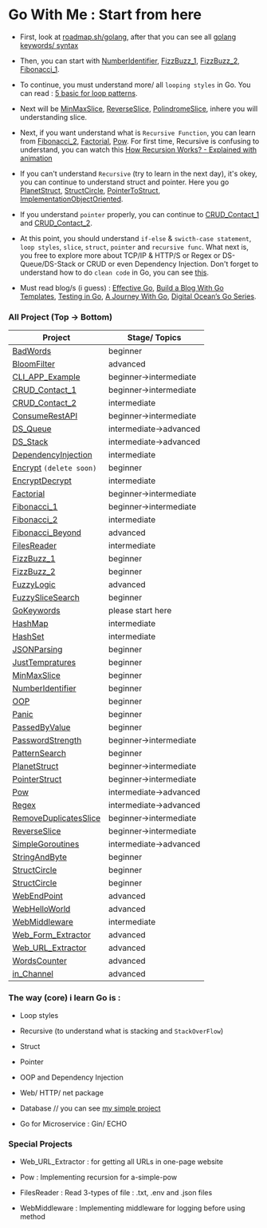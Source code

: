 # Go With Me : Start from here

- First, look at [roadmap.sh/golang](https://roadmap.sh/golang), after that you can see all [golang keywords/ syntax](https://github.com/Lukmanern/go-with-me/tree/master/GoKeywords)

- Then, you can start with [NumberIdentifier](https://github.com/Lukmanern/go-with-me/tree/master/NumberIdentifier), [FizzBuzz_1](https://github.com/Lukmanern/go-with-me/tree/master/FizzBuzz_1), [FizzBuzz_2](https://github.com/Lukmanern/go-with-me/tree/master/FizzBuzz_2), [Fibonacci_1](https://github.com/Lukmanern/go-with-me/tree/master/Fibonacci_1).

- To continue, you must understand more/ all `looping styles` in Go. You can read : [5 basic for loop patterns](https://yourbasic.org/golang/for-loop/).

- Next will be [MinMaxSlice](https://github.com/Lukmanern/go-with-me/tree/master/MinMaxSlice), [ReverseSlice](https://github.com/Lukmanern/go-with-me/tree/master/ReverseSlice), [PolindromeSlice](https://github.com/Lukmanern/go-with-me/tree/master/PolindromeSlice), inhere you will understanding slice.

- Next, if you want understand what is `Recursive Function`, you can learn from [Fibonacci_2](https://github.com/Lukmanern/go-with-me/tree/master/Fibonacci_2), [Factorial](https://github.com/Lukmanern/go-with-me/tree/master/Factorial), [Pow](https://github.com/Lukmanern/go-with-me/tree/master/Pow). For first time, Recursive is confusing to understand, you can watch this [How Recursion Works? - Explained with animation](https://www.youtube.com/watch?v=BNeOE1qMyRA&ab_channel=LiveToCode)

- If you can't understand `Recursive` (try to learn in the next day), it's okey, you can continue to understand struct and pointer. Here you go [PlanetStruct](https://github.com/Lukmanern/go-with-me/tree/master/PlanetStruct), [StructCircle](https://github.com/Lukmanern/go-with-me/tree/master/StructCircle), [PointerToStruct](https://github.com/Lukmanern/go-with-me/tree/master/PointerToStruct), [ImplementationObjectOriented](https://github.com/Lukmanern/go-with-me/tree/master/ImplementationObjectOriented).

- If you understand `pointer` properly, you can continue to [CRUD_Contact_1](https://github.com/Lukmanern/go-with-me/tree/master/CRUD_Contact_1) and [CRUD_Contact_2](https://github.com/Lukmanern/go-with-me/tree/master/CRUD_Contact_2).

- At this point, you should understand `if-else` & `swicth-case statement`, `loop styles`, `slice`, `struct`, `pointer` and `recursive func`. What next is, you free to explore more about TCP/IP & HTTP/S or Regex or DS-Queue/DS-Stack or CRUD or even Dependency Injection. Don't forget to understand how to do `clean code` in Go, you can see [this](https://github.com/Pungyeon/clean-go-article).

- Must read blog/s (i guess) : [Effective Go](https://go.dev/doc/effective_go), [Build a Blog With Go Templates](https://blog.jetbrains.com/go/2022/11/08/build-a-blog-with-go-templates/), [Testing in Go](https://blog.jetbrains.com/go/2022/11/22/comprehensive-guide-to-testing-in-go/), [A Journey With Go](https://medium.com/a-journey-with-go), [Digital Ocean’s Go Series](https://www.digitalocean.com/community/tutorial_series/how-to-code-in-go).

### All Project (Top &rarr; Bottom)

| Project                                                                                            | Stage/ Topics              |
| -------------------------------------------------------------------------------------------------- | -------------------------- |
| [BadWords](https://github.com/Lukmanern/go-with-me/tree/master/BadWords)                           | beginner                   |
| [BloomFilter](https://github.com/Lukmanern/go-with-me/tree/master/BloomFilter)                     | advanced                   |
| [CLI_APP_Example](https://github.com/Lukmanern/go-with-me/tree/master/CLI_APP_Example)             | beginner&rarr;intermediate |
| [CRUD_Contact_1](https://github.com/Lukmanern/go-with-me/tree/master/CRUD_Contact_1)               | beginner&rarr;intermediate |
| [CRUD_Contact_2](https://github.com/Lukmanern/go-with-me/tree/master/CRUD_Contact_2)               | intermediate               |
| [ConsumeRestAPI](https://github.com/Lukmanern/go-with-me/tree/master/ConsumeRestAPI)               | beginner&rarr;intermediate |
| [DS_Queue](https://github.com/Lukmanern/go-with-me/tree/master/DS_Queue)                           | intermediate&rarr;advanced |
| [DS_Stack](https://github.com/Lukmanern/go-with-me/tree/master/DS_Stack)                           | intermediate&rarr;advanced |
| [DependencyInjection](https://github.com/Lukmanern/go-with-me/tree/master/DependencyInjection)     | intermediate               |
| [Encrypt](https://github.com/Lukmanern/go-with-me/tree/master/Encrypt) `(delete soon)`             | beginner                   |
| [EncryptDecrypt](https://github.com/Lukmanern/go-with-me/tree/master/EncryptDecrypt)               | intermediate               |
| [Factorial](https://github.com/Lukmanern/go-with-me/tree/master/Factorial)                         | beginner&rarr;intermediate |
| [Fibonacci_1](https://github.com/Lukmanern/go-with-me/tree/master/Fibonacci_1)                     | beginner&rarr;intermediate |
| [Fibonacci_2](https://github.com/Lukmanern/go-with-me/tree/master/Fibonacci_2)                     | intermediate               |
| [Fibonacci_Beyond](https://github.com/Lukmanern/go-with-me/tree/master/Fibonacci_Beyond)           | advanced                   |
| [FilesReader](https://github.com/Lukmanern/go-with-me/tree/master/FilesReader)                     | intermediate               |
| [FizzBuzz_1](https://github.com/Lukmanern/go-with-me/tree/master/FizzBuzz_1)                       | beginner                   |
| [FizzBuzz_2](https://github.com/Lukmanern/go-with-me/tree/master/FizzBuzz_2)                       | beginner                   |
| [FuzzyLogic](https://github.com/Lukmanern/go-with-me/tree/master/FuzzyLogic)                       | advanced                   |
| [FuzzySliceSearch](https://github.com/Lukmanern/go-with-me/tree/master/FuzzySliceSearch)           | beginner                   |
| [GoKeywords](https://github.com/Lukmanern/go-with-me/tree/master/GoKeywords)                       | please start here          |
| [HashMap](https://github.com/Lukmanern/go-with-me/tree/master/HashMap)                             | intermediate               |
| [HashSet](https://github.com/Lukmanern/go-with-me/tree/master/HashSet)                             | intermediate               |
| [JSONParsing](https://github.com/Lukmanern/go-with-me/tree/master/JSONParsing)                     | beginner                   |
| [JustTempratures](https://github.com/Lukmanern/go-with-me/tree/master/JustTempratures)             | beginner                   |
| [MinMaxSlice](https://github.com/Lukmanern/go-with-me/tree/master/MinMaxSlice)                     | beginner                   |
| [NumberIdentifier](https://github.com/Lukmanern/go-with-me/tree/master/NumberIdentifier)           | beginner                   |
| [OOP](https://github.com/Lukmanern/go-with-me/tree/master/OOP)                                     | beginner                   |
| [Panic](https://github.com/Lukmanern/go-with-me/tree/master/Panic)                                 | beginner                   |
| [PassedByValue](https://github.com/Lukmanern/go-with-me/tree/master/PassedByValue)                 | beginner                   |
| [PasswordStrength](https://github.com/Lukmanern/go-with-me/tree/master/PasswordStrength)           | beginner&rarr;intermediate |
| [PatternSearch](https://github.com/Lukmanern/go-with-me/tree/master/PatternSearch)                 | beginner                   |
| [PlanetStruct](https://github.com/Lukmanern/go-with-me/tree/master/PlanetStruct)                   | beginner&rarr;intermediate |
| [PointerStruct](https://github.com/Lukmanern/go-with-me/tree/master/PointerStruct)                 | beginner&rarr;intermediate |
| [Pow](https://github.com/Lukmanern/go-with-me/tree/master/Pow)                                     | intermediate&rarr;advanced |
| [Regex](https://github.com/Lukmanern/go-with-me/tree/master/Regex)                                 | intermediate&rarr;advanced |
| [RemoveDuplicatesSlice](https://github.com/Lukmanern/go-with-me/tree/master/RemoveDuplicatesSlice) | beginner&rarr;intermediate |
| [ReverseSlice](https://github.com/Lukmanern/go-with-me/tree/master/ReverseSlice)                   | beginner&rarr;intermediate |
| [SimpleGoroutines](https://github.com/Lukmanern/go-with-me/tree/master/SimpleGoroutines)           | intermediate&rarr;advanced |
| [StringAndByte](https://github.com/Lukmanern/go-with-me/tree/master/StringAndByte)                 | beginner                   |
| [StructCircle](https://github.com/Lukmanern/go-with-me/tree/master/StructCircle)                   | beginner                   |
| [StructCircle](https://github.com/Lukmanern/go-with-me/tree/master/StructCircle)                   | beginner                   |
| [WebEndPoint](https://github.com/Lukmanern/go-with-me/tree/master/WebEndPoint)                     | advanced                   |
| [WebHelloWorld](https://github.com/Lukmanern/go-with-me/tree/master/WebHelloWorld)                 | advanced                   |
| [WebMiddleware](https://github.com/Lukmanern/go-with-me/tree/master/WebMiddleware)                 | intermediate               |
| [Web_Form_Extractor](https://github.com/Lukmanern/go-with-me/tree/master/Web_Form_Extractor)       | advanced                   |
| [Web_URL_Extractor](https://github.com/Lukmanern/go-with-me/tree/master/Web_URL_Extractor)         | advanced                   |
| [WordsCounter](https://github.com/Lukmanern/go-with-me/tree/master/WordsCounter)                   | advanced                   |
| [in_Channel](https://github.com/Lukmanern/go-with-me/tree/master/in_Channel)                       | advanced                   |

### The way (core) i learn Go is :

- Loop styles

- Recursive (to understand what is stacking and `StackOverFlow`)

- Struct

- Pointer

- OOP and Dependency Injection

- Web/ HTTP/ net package

- Database // you can see [my simple project](https://github.com/Lukmanern/go-supabase)

- Go for Microservice : Gin/ ECHO

### Special Projects

- Web_URL_Extractor : for getting all URLs in one-page website

- Pow : Implementing recursion for a-simple-pow

- FilesReader : Read 3-types of file : .txt, .env and .json files

- WebMiddleware : Implementing middleware for logging before using method
